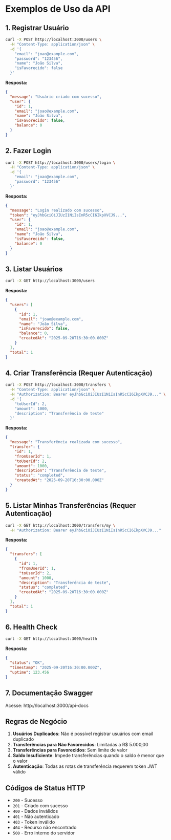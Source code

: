 ﻿# Exemplos de Uso da API

## 1. Registrar Usuário

```bash
curl -X POST http://localhost:3000/users \
  -H "Content-Type: application/json" \
  -d '{
    "email": "joao@example.com",
    "password": "123456",
    "name": "João Silva",
    "isFavorecido": false
  }'
```

**Resposta:**
```json
{
  "message": "Usuário criado com sucesso",
  "user": {
    "id": 1,
    "email": "joao@example.com",
    "name": "João Silva",
    "isFavorecido": false,
    "balance": 0
  }
}
```

## 2. Fazer Login

```bash
curl -X POST http://localhost:3000/users/login \
  -H "Content-Type: application/json" \
  -d '{
    "email": "joao@example.com",
    "password": "123456"
  }'
```

**Resposta:**
```json
{
  "message": "Login realizado com sucesso",
  "token": "eyJhbGciOiJIUzI1NiIsInR5cCI6IkpXVCJ9...",
  "user": {
    "id": 1,
    "email": "joao@example.com",
    "name": "João Silva",
    "isFavorecido": false,
    "balance": 0
  }
}
```

## 3. Listar Usuários

```bash
curl -X GET http://localhost:3000/users
```

**Resposta:**
```json
{
  "users": [
    {
      "id": 1,
      "email": "joao@example.com",
      "name": "João Silva",
      "isFavorecido": false,
      "balance": 0,
      "createdAt": "2025-09-20T16:30:00.000Z"
    }
  ],
  "total": 1
}
```

## 4. Criar Transferência (Requer Autenticação)

```bash
curl -X POST http://localhost:3000/transfers \
  -H "Content-Type: application/json" \
  -H "Authorization: Bearer eyJhbGciOiJIUzI1NiIsInR5cCI6IkpXVCJ9..." \
  -d '{
    "toUserId": 2,
    "amount": 1000,
    "description": "Transferência de teste"
  }'
```

**Resposta:**
```json
{
  "message": "Transferência realizada com sucesso",
  "transfer": {
    "id": 1,
    "fromUserId": 1,
    "toUserId": 2,
    "amount": 1000,
    "description": "Transferência de teste",
    "status": "completed",
    "createdAt": "2025-09-20T16:30:00.000Z"
  }
}
```

## 5. Listar Minhas Transferências (Requer Autenticação)

```bash
curl -X GET http://localhost:3000/transfers/my \
  -H "Authorization: Bearer eyJhbGciOiJIUzI1NiIsInR5cCI6IkpXVCJ9..."
```

**Resposta:**
```json
{
  "transfers": [
    {
      "id": 1,
      "fromUserId": 1,
      "toUserId": 2,
      "amount": 1000,
      "description": "Transferência de teste",
      "status": "completed",
      "createdAt": "2025-09-20T16:30:00.000Z"
    }
  ],
  "total": 1
}
```

## 6. Health Check

```bash
curl -X GET http://localhost:3000/health
```

**Resposta:**
```json
{
  "status": "OK",
  "timestamp": "2025-09-20T16:30:00.000Z",
  "uptime": 123.456
}
```

## 7. Documentação Swagger

Acesse: http://localhost:3000/api-docs

## Regras de Negócio

1. **Usuários Duplicados**: Não é possível registrar usuários com email duplicado
2. **Transferências para Não Favorecidos**: Limitadas a R$ 5.000,00
3. **Transferências para Favorecidos**: Sem limite de valor
4. **Saldo Insuficiente**: Impede transferências quando o saldo é menor que o valor
5. **Autenticação**: Todas as rotas de transferência requerem token JWT válido

## Códigos de Status HTTP

- `200` - Sucesso
- `201` - Criado com sucesso
- `400` - Dados inválidos
- `401` - Não autenticado
- `403` - Token inválido
- `404` - Recurso não encontrado
- `500` - Erro interno do servidor
